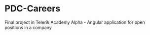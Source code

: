 # PDC-Careers
Final project in Telerik Academy Alpha - Angular application for open positions in a company
